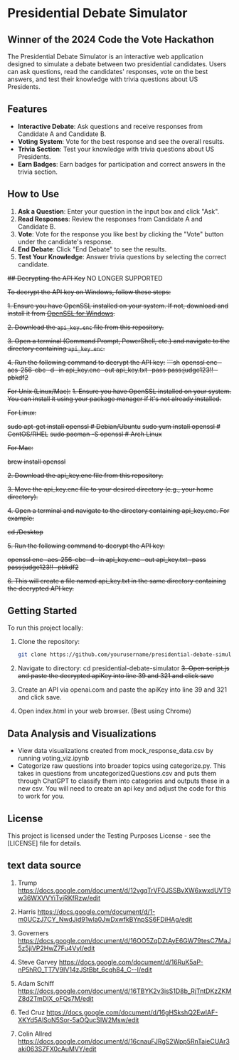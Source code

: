# Presidential Debate Simulator
## Winner of the 2024 Code the Vote Hackathon

The Presidential Debate Simulator is an interactive web application designed to simulate a debate between two presidential candidates. Users can ask questions, read the candidates' responses, vote on the best answers, and test their knowledge with trivia questions about US Presidents.

## Features

- **Interactive Debate**: Ask questions and receive responses from Candidate A and Candidate B.
- **Voting System**: Vote for the best response and see the overall results.
- **Trivia Section**: Test your knowledge with trivia questions about US Presidents.
- **Earn Badges**: Earn badges for participation and correct answers in the trivia section.

## How to Use

1. **Ask a Question**: Enter your question in the input box and click "Ask".
2. **Read Responses**: Review the responses from Candidate A and Candidate B.
3. **Vote**: Vote for the response you like best by clicking the "Vote" button under the candidate's response.
4. **End Debate**: Click "End Debate" to see the results.
5. **Test Your Knowledge**: Answer trivia questions by selecting the correct candidate.

~~## Decrypting the API Key~~ NO LONGER SUPPORTED

~~To decrypt the API key on Windows, follow these steps:~~

~~1. Ensure you have OpenSSL installed on your system. If not, download and install it from [OpenSSL for Windows](https://slproweb.com/products/Win32OpenSSL.html).~~

~~2. Download the `api_key.enc` file from this repository.~~

~~3. Open a terminal (Command Prompt, PowerShell, etc.) and navigate to the directory containing `api_key.enc`.~~

~~4. Run the following command to decrypt the API key:~~
~~```sh~~
   ~~openssl enc -aes-256-cbc -d -in api_key.enc -out api_key.txt -pass pass:judge123!! -pbkdf2~~

~~For Unix (Linux/Mac):~~
~~1. Ensure you have OpenSSL installed on your system. You can install it using your package manager if it's not already installed.~~

~~For Linux:~~

~~sudo apt-get install openssl  # Debian/Ubuntu~~
~~sudo yum install openssl      # CentOS/RHEL~~
~~sudo pacman -S openssl        # Arch Linux~~

~~For Mac:~~

~~brew install openssl~~

~~2. Download the api_key.enc file from this repository.~~

~~3. Move the api_key.enc file to your desired directory (e.g., your home directory).~~

~~4. Open a terminal and navigate to the directory containing api_key.enc. For example:~~

~~cd /Desktop~~

~~5. Run the following command to decrypt the API key:~~

~~openssl enc -aes-256-cbc -d -in api_key.enc -out api_key.txt -pass pass:judge123!! -pbkdf2~~

~~6. This will create a file named api_key.txt in the same directory containing the decrypted API key.~~


## Getting Started

To run this project locally:

1. Clone the repository:
   ```sh
   git clone https://github.com/yourusername/presidential-debate-simulator.git
2. Navigate to directory:
   cd presidential-debate-simulator
~~3. Open script.js and paste the decrypted apiKey into line 39 and 321 and click save~~
3. Create an API via openai.com and paste the apiKey into line 39 and 321 and click save. 
   
4. Open index.html in your web browser. (Best using Chrome)

## Data Analysis and Visualizations
* View data visualizations created from mock_response_data.csv by running voting_viz.ipynb 
* Categorize raw questions into broader topics using categorize.py. This takes in questions from uncategorizedQuestions.csv and puts them through ChatGPT to classify them into categories and outputs these in a new csv. You will need to create an api key and adjust the code for this to work for you.

## License

This project is licensed under the Testing Purposes License - see the [LICENSE] file for details.

## text data source
1. Trump
https://docs.google.com/document/d/12vgqTrVF0JSSBvXW6xwxdUVT9w36WXVVYiTvjRKfRzw/edit

2. Harris
https://docs.google.com/document/d/1-m0UCzJ7CY_NwdJid91wIa0JwDxwfkBYnpSS6FDiHAg/edit

3. Governers
https://docs.google.com/document/d/16OO5ZqDZtAyE6GW79tesC7MaJ5z5jiVP2HwZ7Fu4VyI/edit

4. Steve Garvey
https://docs.google.com/document/d/16RuK5aP-nP5hRO_TT7V9IV14zJStBbt_6cqh84_C--I/edit

5. Adam Schiff
https://docs.google.com/document/d/16TBYK2v3isS1D8b_RjTntDKzZKMZ8d2TmDlX_oFQs7M/edit

6. Ted Cruz
https://docs.google.com/document/d/16gHSkshQ2EwIAF-XKYd5AlSoN5Sor-5aOQucSlW2Msw/edit

7. Colin Allred
https://docs.google.com/document/d/16cnauFJRgS2Wpp5RnTaieCUAr3aki063SZFX0cAuMVY/edit
